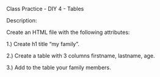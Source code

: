 Class Practice - DIY 4 - Tables

Description:

Create an HTML file with the following attributes:

1.) Create h1 title “my family”.

2.) Create a table with 3 columns firstname, lastname, age.

3.) Add to the table your family members.